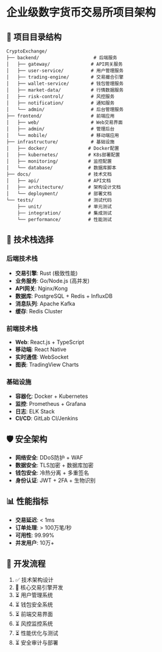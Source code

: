# 企业级数字货币交易所项目架构

## 📁 项目目录结构

```
CryptoExchange/
├── backend/                    # 后端服务
│   ├── gateway/               # API网关服务
│   ├── user-service/          # 用户管理服务
│   ├── trading-engine/        # 交易撮合引擎
│   ├── wallet-service/        # 钱包管理服务
│   ├── market-data/           # 行情数据服务
│   ├── risk-control/          # 风控服务
│   ├── notification/          # 通知服务
│   └── admin/                 # 后台管理服务
├── frontend/                  # 前端应用
│   ├── web/                   # Web交易界面
│   ├── admin/                 # 管理后台
│   └── mobile/                # 移动端应用
├── infrastructure/            # 基础设施
│   ├── docker/               # Docker配置
│   ├── kubernetes/           # K8s部署配置
│   ├── monitoring/           # 监控配置
│   └── database/             # 数据库脚本
├── docs/                     # 技术文档
│   ├── api/                  # API文档
│   ├── architecture/         # 架构设计文档
│   └── deployment/           # 部署文档
└── tests/                    # 测试代码
    ├── unit/                 # 单元测试
    ├── integration/          # 集成测试
    └── performance/          # 性能测试
```

## 🔧 技术栈选择

### 后端技术栈
- **交易引擎**: Rust (极致性能)
- **业务服务**: Go/Node.js (高并发)
- **API网关**: Nginx/Kong
- **数据库**: PostgreSQL + Redis + InfluxDB
- **消息队列**: Apache Kafka
- **缓存**: Redis Cluster

### 前端技术栈
- **Web**: React.js + TypeScript
- **移动端**: React Native
- **实时通信**: WebSocket
- **图表**: TradingView Charts

### 基础设施
- **容器化**: Docker + Kubernetes
- **监控**: Prometheus + Grafana
- **日志**: ELK Stack
- **CI/CD**: GitLab CI/Jenkins

## 🛡️ 安全架构
- **网络安全**: DDoS防护 + WAF
- **数据安全**: TLS加密 + 数据库加密
- **钱包安全**: 冷热分离 + 多重签名
- **身份认证**: JWT + 2FA + 生物识别

## 📊 性能指标
- **交易延迟**: < 1ms
- **订单处理**: > 100万笔/秒
- **可用性**: 99.99%
- **并发用户**: 10万+

## 🔄 开发流程
1. ✅ 技术架构设计
2. 🔄 核心交易引擎开发
3. ⏳ 用户管理系统
4. ⏳ 钱包安全系统
5. ⏳ 前端交易界面
6. ⏳ 风控监控系统
7. ⏳ 性能优化与测试
8. ⏳ 安全审计与部署
